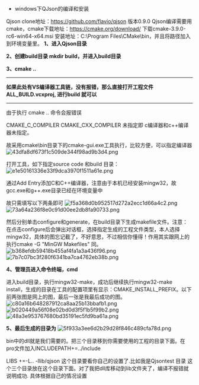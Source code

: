 
- windows下QJson的编译和安装

Qjson clone地址：https://github.com/flavio/qjson 版本0.9.0
Qjson编译需要用cmake，cmake下载地址：https://cmake.org/download/ 下载cmake-3.9.0-rc6-win64-x64.msi 安装地址：C:\Program Files\CMake\bin，并且将路径加入到环境变量里。
**1、进入Qjson目录**

**2、创建build目录 mkdir build，并进入build目录**

**3、cmake ..**

***
**如果此处有VS编译器工具链，没有报错，那么直接打开工程文件ALL_BUILD.vcxproj, 进行build 就可以**
***

由于执行 cmake ..  命令会报错误

CMAKE_C_COMPILER    CMAKE_CXX_COMPILER  未指定即  c编译器和c++编译器未指定。

故采用cmake\bin目录下的cmake-gui.exe工具执行，比较方便，可以指定编译器
![43dfa8df673f1c509de344f98ad9b3d4.png](../../_resources/43dfa8df673f1c509de344f98ad9b3d4-1.png)

打开工具，如下指定source code 和build 目录：
![e1e50161336e33f9dca3970f1511a61e.png](../../_resources/e1e50161336e33f9dca3970f1511a61e-1.png)


通过Add Entry添加C和C++编译器，注意由于本机已经安装mingw32，故gcc.exe和g++.exe目录已经在环境变量中

故只需填写以下两条即可
![f5a368d0b952517d272a2ecc1d66a4c2.png](../../_resources/f5a368d0b952517d272a2ecc1d66a4c2-1.png) ![73a64a236f8e0c91d00ee2db8fa90733.png](../../_resources/73a64a236f8e0c91d00ee2db8fa90733-1.png)


然后分别单击configure和generate，在build目录下生成makefile文件。注意：在点击configure后会弹出对话框，选择指定生成的工程文件类型，本人选择mingw32，具体的图忘记截了，不好意思，不过相信你懂得！作用其实跟网上的执行cmake -G "MinGW Makefiles" 同。
![b368efdb59418b455af4fa1a3a436f96.png](../../_resources/b368efdb59418b455af4fa1a3a436f96-1.png)
![7b7c07bc3f280f6341ba7ca4762eb38b.png](../../_resources/7b7c07bc3f280f6341ba7ca4762eb38b-1.png)


**4、管理员进入命令终端，cmd**

进入build目录，执行mingw32-make，成功后继续执行mingw32-make install，生成的目录在工具的配置项里有显示：CMAKE_INSTALL_PREFIX。以下前两张图是网上的图，最后一张是我最后成功的图。
![c80a16b648287912ca8aa25b13bbafb1.png](../../_resources/c80a16b648287912ca8aa25b13bbafb1-1.png)
![b020449a56f08e02bd0d3f5f1b5f99b2.png](../../_resources/b020449a56f08e02bd0d3f5f1b5f99b2-1.png)
![48a3e953767680bd35191ec5fd9ba61a.png](../../_resources/48a3e953767680bd35191ec5fd9ba61a-1.png)


**5、最后生成的目录为**
![5f933a3ee6d2b29d28f846c489cfa78d.png](../../_resources/5f933a3ee6d2b29d28f846c489cfa78d-1.png)


bin中的dll就是我们需要的。把三个目录移到你需要使用的工程的目录下面。在pro文件加入INCLUDEPATH+=../include

LIBS +=-L.. -llib/qjson
这个目录要看你自己的设置了.比如我是Qjsontest 目录 这个三个目录放在这个目录下面。对了我把dll库移动到lib文件夹了，编译不报错就说明成功.
具体根据自己的情况设置